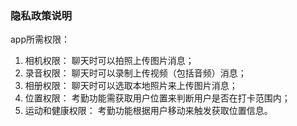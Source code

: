### 隐私政策说明

app所需权限：

1. 相机权限： 聊天时可以拍照上传图片消息；
2. 录音权限： 聊天时可以录制上传视频（包括音频）消息；
3. 相册权限： 聊天时可以选取本地照片来上传图片消息；
4. 位置权限： 考勤功能需获取用户位置来判断用户是否在打卡范围内；
5. 运动和健康权限： 考勤功能根据用户移动来触发获取位置信息。